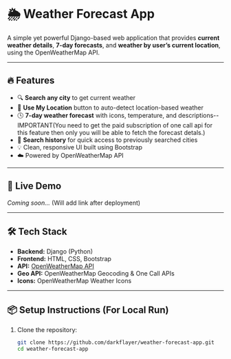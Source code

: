 # 🌦️ Weather Forecast App

A simple yet powerful Django-based web application that provides **current weather details**, **7-day forecasts**, and **weather by user’s current location**, using the OpenWeatherMap API.

---

## 🔥 Features

- 🔍 **Search any city** to get current weather
- 🧭 **Use My Location** button to auto-detect location-based weather
- 🕓 **7-day weather forecast** with icons, temperature, and descriptions--IMPORTANT(You need to get the paid subscription of one call api for this feature then only you will be able to fetch the forecast detals.)
- 📜 **Search history** for quick access to previously searched cities
- 💡 Clean, responsive UI built using Bootstrap
- ☁️ Powered by OpenWeatherMap API

---

## 🚀 Live Demo

*Coming soon...* (Will add link after deployment)

---

## 🛠️ Tech Stack

- **Backend:** Django (Python)
- **Frontend:** HTML, CSS, Bootstrap
- **API:** [OpenWeatherMap API](https://openweathermap.org/api)
- **Geo API:** OpenWeatherMap Geocoding & One Call APIs
- **Icons:** OpenWeatherMap Weather Icons

---

## 📦 Setup Instructions (For Local Run)

1. Clone the repository:
   ```bash
   git clone https://github.com/darkflayer/weather-forecast-app.git
   cd weather-forecast-app
